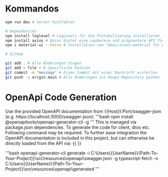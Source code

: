 # Kommandos 

```bash
npm run dev # Server hochfahren 

# Dependencies
npm install loglevel # LogLevels für die Protokollierung installieren -> src/utils/logger.js 
npm install axios # Axios bietet eine sauberere und prägnantere API für HTTP-Anfragen im Vergleich zur Fetch-API.
npm i material-ui --force # Installation von "@mui/icons-material für page.tsx

# GitHub 

git add . # Alle Änderungen Stagen 
git add < file > # Spezifische Dateien    
git commit -m "message" # Einen Commit mit einer Nachricht erstellen
git push -u origin main # Alle Änderungen ins Haupt-Repository pushen 
```

# OpenApi Code Generation

Use the provided OpenAPI documentation from {{Host}}:Port/swagger-json (e.g. https://localhost:3000/swagger-json):
'''bash
  npm install @openapitools/openapi-generator-cli -g
'''
This is managed via package.json dependencies. 
To generate the code for client, dtos etc. Following command may be required.
To further ease integration the OpenAPI documentation is included in this project, but can otherwise be directly loaded from the API via: {{ }}

'''bash
openapi-generator-cli generate -i C:\Users\{{UserName}}\{Path-To-Your-Project}}\src\resources\openapi\swagger.json -g typescript-fetch -o C:\Users\{{UserName}}\{Path-To-Your-Project}}\src\resources\openapi\generated
'''
